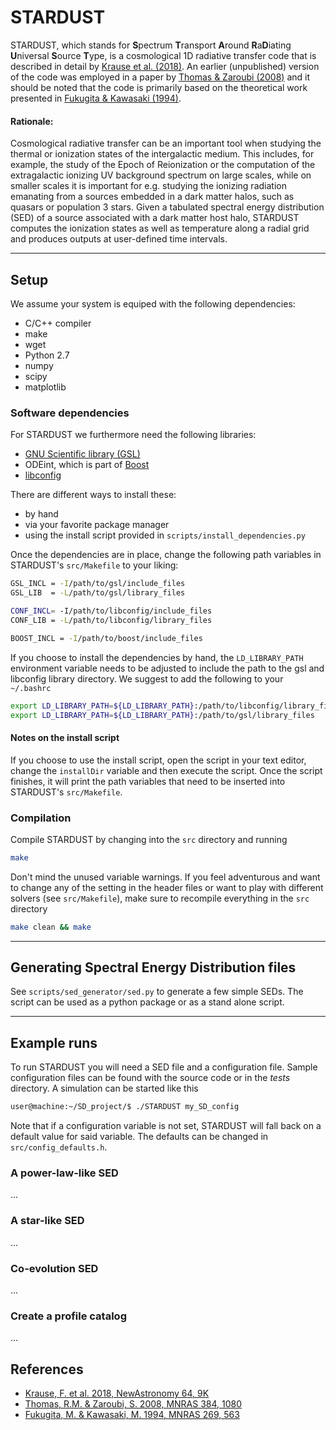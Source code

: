 # STARDUST
STARDUST, which stands for **S**pectrum **T**ransport **A**round **R**a**D**iating **U**niversal **S**ource **T**ype, 
is a cosmological 1D radiative transfer code that is described in detail by [Krause et al. (2018)][1]. 
An earlier (unpublished) version of the code was employed in a paper by [Thomas & Zaroubi (2008)][2] 
and it should be noted that the code is primarily based on the theoretical work presented in [Fukugita & Kawasaki (1994)][3].

[1]: http://adsabs.harvard.edu/abs/2018NewA...64....9K
[2]: http://adsabs.harvard.edu/abs/2008MNRAS.384.1080T
[3]: http://adsabs.harvard.edu/abs/1994MNRAS.269..563F



#### Rationale:

Cosmological radiative transfer can be an important tool when studying the thermal or ionization states of the 
intergalactic medium. This includes, for example, the study of the Epoch of Reionization or the computation of the 
extragalactic ionizing UV background spectrum on large scales, while on smaller scales it is important for e.g. 
studying the ionizing radiation emanating from a sources embedded in a dark matter halos, such as quasars or population 3 stars. 
Given a tabulated spectral energy distribution (SED) of a source associated with a dark matter host halo, 
STARDUST computes the ionization states as well as temperature along a radial grid and produces outputs at user-defined time intervals. 

---

## Setup
We assume your system is equiped with the following dependencies:
* C/C++ compiler
* make
* wget
* Python 2.7 
* numpy
* scipy
* matplotlib

### Software dependencies
For STARDUST we furthermore need the following libraries:
* [GNU Scientific library (GSL)](https://www.gnu.org/software/gsl/) 
* ODEint, which is part of [Boost](http://www.boost.org/)
* [libconfig](https://github.com/hyperrealm/libconfig)

There are different ways to install these: 

* by hand 
* via your favorite package manager
* using the install script provided in `scripts/install_dependencies.py`

Once the dependencies are in place, change the following path variables in STARDUST's  `src/Makefile` to your liking:
```bash
GSL_INCL = -I/path/to/gsl/include_files
GSL_LIB  = -L/path/to/gsl/library_files

CONF_INCL= -I/path/to/libconfig/include_files
CONF_LIB = -L/path/to/libconfig/library_files

BOOST_INCL = -I/path/to/boost/include_files
```

If you choose to install the dependencies by hand, the `LD_LIBRARY_PATH` environment variable needs to be adjusted to include the path to the gsl and libconfig library directory.
We suggest to add the following to your `~/.bashrc`
```bash
export LD_LIBRARY_PATH=${LD_LIBRARY_PATH}:/path/to/libconfig/library_files
export LD_LIBRARY_PATH=${LD_LIBRARY_PATH}:/path/to/gsl/library_files

```

#### Notes on the install script

If you choose to use the install script, open the script in your text editor, change the `installDir` variable and then execute the script.
Once the script finishes, it will print the path variables that need to be inserted into STARDUST's `src/Makefile`.

### Compilation

Compile STARDUST by changing into the `src` directory and running 
```bash
make
```
Don't mind the unused variable warnings. If you feel adventurous and want to change any of the setting in the header files or 
want to play with different solvers (see `src/Makefile`), make sure to recompile everything in the `src` directory
```bash
make clean && make
```


---

## Generating Spectral Energy Distribution files

See `scripts/sed_generator/sed.py` to generate a few simple SEDs. The script can be used as a python package or as a stand alone script. 


---

## Example runs 


To run STARDUST you will need a SED file and a configuration file. Sample configuration files can be found with the source code or in the *tests* directory. A simulation can be started like this
```bash
user@machine:~/SD_project/$ ./STARDUST my_SD_config 
```

Note that if a configuration variable is not set, STARDUST will fall back on a default value for said variable. The defaults can be changed in `src/config_defaults.h`.


### A power-law-like SED
...

### A star-like SED 
...

### Co-evolution SED
...

### Create a profile catalog
...



## References
* [Krause, F. et al. 2018, NewAstronomy 64, 9K](http://adsabs.harvard.edu/abs/2018NewA...64....9K)
* [Thomas, R.M. & Zaroubi, S. 2008, MNRAS 384, 1080](http://adsabs.harvard.edu/abs/2008MNRAS.384.1080T)
* [Fukugita, M. & Kawasaki, M. 1994, MNRAS 269, 563](http://adsabs.harvard.edu/abs/1994MNRAS.269..563F)

